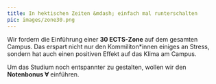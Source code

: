 ```yaml
---
title: In hektischen Zeiten &mdash; einfach mal runterschalten
pic: images/zone30.png 
---
```

Wir fordern die Einführung einer **30 ECTS-Zone** auf dem gesamten Campus. Das erspart nicht nur den Kommiliton\*innen einiges an Stress, sondern hat auch einen positiven Effekt auf das Klima am Campus.

Um das Studium noch entspannter zu gestalten, wollen wir den **Notenbonus &forall;** einführen.
